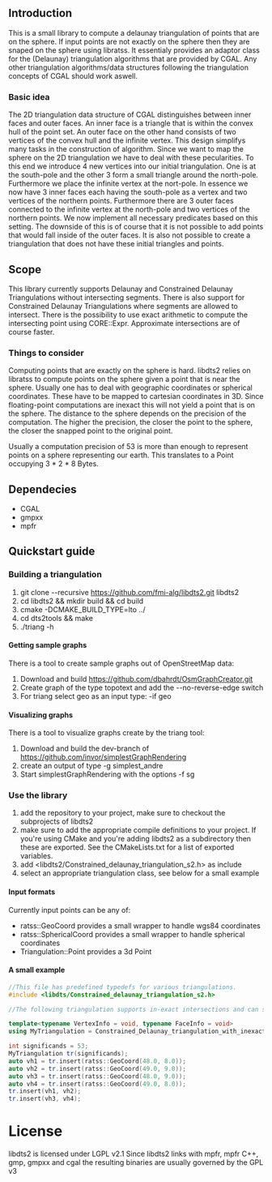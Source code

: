 ## Introduction
This is a small library to compute a delaunay triangulation of points that are on the sphere.
If input points are not exactly on the sphere then they are snaped on the sphere using libratss.
It essentialy provides an adaptor class for the (Delaunay) triangulation algorithms that are provided by CGAL.
Any other triangulation algorithms/data structures following the triangulation concepts of CGAL should work aswell.

### Basic idea
The 2D triangulation data structure of CGAL distinguishes between inner faces and outer faces.
An inner face is a triangle that is within the convex hull of the point set.
An outer face on the other hand consists of two vertices of the convex hull and the infinite vertex.
This design simplifys many tasks in the construction of algorithm.
Since we want to map the sphere on the 2D triangulation we have to deal with these pecularities.
To this end we introduce 4 new vertices into our initial triangulation.
One is at the south-pole and the other 3 form a small triangle around the north-pole.
Furthermore we place the infinite vertex at the nort-pole.
In essence we now have 3 inner faces each having the south-pole as a vertex and two vertices of the northern points.
Furthermore there are 3 outer faces connected to the infinite vertex at the north-pole and two vertices of the northern points.
We now implement all necessary predicates based on this setting.
The downside of this is of course that it is not possible to add points that would fall inside of the outer faces.
It is also not possible to create a triangulation that does not have these initial triangles and points.

## Scope
This library currently supports Delaunay and Constrained Delaunay Triangulations without intersecting segments.
There is also support for Constrained Delaunay Triangulations where segments are allowed to intersect.
There is the possibility to use exact arithmetic to compute the intersecting point using CORE::Expr.
Approximate intersections are of course faster.

### Things to consider
Computing points that are exactly on the sphere is hard. libdts2 relies on libratss to compute points on the sphere given a point that is near the sphere. Usually one has to deal with geographic coordinates or spherical coordinates. These have to be mapped to cartesian coordinates in 3D. Since floating-point computations are inexact this will not yield a point that is on the sphere. The distance to the sphere depends on the precision of the computation. The higher the precision, the closer the point to the sphere, the closer the snapped point to the original point.

Usually a computation precision of 53 is more than enough to represent points on a sphere representing our earth. This translates to a Point occupying 3 * 2 * 8 Bytes.

## Dependecies
* CGAL
* gmpxx
* mpfr

## Quickstart guide
### Building a triangulation
1. git clone --recursive https://github.com/fmi-alg/libdts2.git libdts2
2. cd libdts2 && mkdir build && cd build
3. cmake -DCMAKE_BUILD_TYPE=lto ../
4. cd dts2tools && make
5. ./triang -h

#### Getting sample graphs
There is a tool to create sample graphs out of OpenStreetMap data:

1. Download and build https://github.com/dbahrdt/OsmGraphCreator.git
2. Create graph of the type topotext and add the --no-reverse-edge switch
3. For triang select geo as an input type: -if geo

#### Visualizing graphs
There is a tool to visualize graphs create by the triang tool:

1. Download and build the dev-branch of https://github.com/invor/simplestGraphRendering
2. create an output of type -g simplest_andre
3. Start simplestGraphRendering with the options -f sg

### Use the library
1. add the repository to your project, make sure to checkout the subprojects of libdts2
2. make sure to add the appropriate compile definitions to your project. If you're using CMake and you're adding libdts2 as a subdirectory then these are exported. See the CMakeLists.txt for a list of exported variables.
3. add <libdts2/Constrained_delaunay_triangulation_s2.h> as include
4. select an appropriate triangulation class, see below for a small example

#### Input formats
Currently input points can be any of:
* ratss::GeoCoord provides a small wrapper to handle wgs84 coordinates
* ratss::SphericalCoord provides a small wrapper to handle spherical coordinates
* Triangulation::Point provides a 3d Point

#### A small example

```C++
//This file has predefined typedefs for various triangulations.
#include <libdts/Constrained_delaunay_triangulation_s2.h>

//The following triangulation supports in-exact intersections and can store information in its vertices and faces:

template<typename VertexInfo = void, typename FaceInfo = void>
using MyTriangulation = Constrained_Delaunay_triangulation_with_inexact_intersections_with_info_s2<VertexInfo, FaceInfo>;

int significands = 53;
MyTriangulation tr(significands);
auto vh1 = tr.insert(ratss::GeoCoord(48.0, 8.0));
auto vh2 = tr.insert(ratss::GeoCoord(49.0, 9.0));
auto vh3 = tr.insert(ratss::GeoCoord(48.0, 9.0));
auto vh4 = tr.insert(ratss::GeoCoord(49.0, 8.0));
tr.insert(vh1, vh2);
tr.insert(vh3, vh4);
```

# License
libdts2 is licensed under LGPL v2.1
Since libdts2 links with mpfr, mpfr C++, gmp, gmpxx and cgal the resulting binaries are usually governed by the GPL v3
